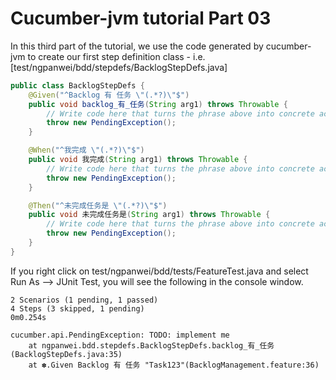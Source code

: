 Cucumber-jvm tutorial Part 03
=============================

In this third part of the tutorial, we use the code generated by cucumber-jvm 
to create our first step definition class - i.e. [test/ngpanwei/bdd/stepdefs/BacklogStepDefs.java]
```java
public class BacklogStepDefs {
	@Given("^Backlog 有 任务 \"(.*?)\"$")
	public void backlog_有_任务(String arg1) throws Throwable {
	    // Write code here that turns the phrase above into concrete actions
	    throw new PendingException();
	}

	@When("^我完成 \"(.*?)\"$")
	public void 我完成(String arg1) throws Throwable {
	    // Write code here that turns the phrase above into concrete actions
	    throw new PendingException();
	}

	@Then("^未完成任务是 \"(.*?)\"$")
	public void 未完成任务是(String arg1) throws Throwable {
	    // Write code here that turns the phrase above into concrete actions
	    throw new PendingException();
	}
}
````
If you right click on test/ngpanwei/bdd/tests/FeatureTest.java
and select Run As --> JUnit Test, you will see the following in the console window.
````
2 Scenarios (1 pending, 1 passed)
4 Steps (3 skipped, 1 pending)
0m0.254s

cucumber.api.PendingException: TODO: implement me
	at ngpanwei.bdd.stepdefs.BacklogStepDefs.backlog_有_任务(BacklogStepDefs.java:35)
	at ✽.Given Backlog 有 任务 "Task123"(BacklogManagement.feature:36)
````	

